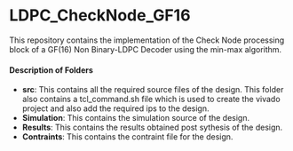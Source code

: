 <h1> LDPC_CheckNode_GF16</h1>
<p>
This repository contains the implementation of the Check Node processing block of a GF(16) Non Binary-LDPC Decoder using the min-max algorithm.
</p>
<h4>Description of Folders</h4>
<ul>
<li><strong>src</strong>: This contains all the required source files of the design. This folder also contains a tcl_command.sh file which is used to create the vivado project and also add the required ips to the design.</li>
  <li><strong>Simulation</strong>: This contains the simulation source of the design.</li>
  <li><strong>Results</strong>: This contains the results obtained post sythesis of the design.</li>
  <li><strong>Contraints</strong>: This contains the contraint file for the design.</li>
</ul>
